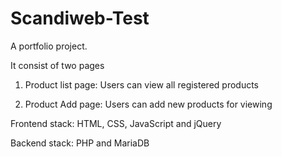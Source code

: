 # Scandiweb-Test
A portfolio project.

It consist of two pages


1) Product list page: Users can view all registered products


2) Product Add page: Users can add new products for viewing


Frontend stack: HTML, CSS, JavaScript and jQuery


Backend stack: PHP and MariaDB
